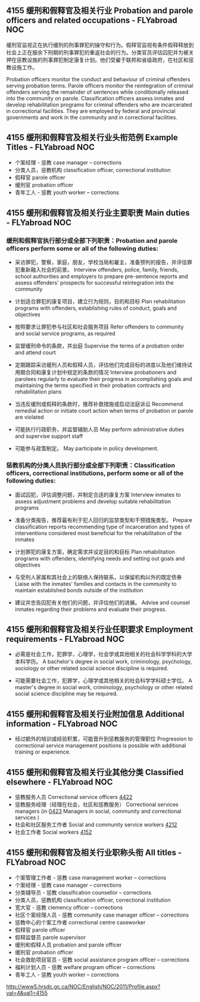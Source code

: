 ## 4155 缓刑和假释官及相关行业 Probation and parole officers and related occupations - FLYabroad NOC

缓刑官监视正在执行缓刑的刑事罪犯的操守和行为。假释官监视有条件假释释放到社会上正在服余下刑期的刑事罪犯的重返社会的行为。分类官员评估囚犯并为被关押在惩教设施的刑事罪犯制定康复计划。他们受雇于联邦和省级政府，在社区和惩教设施工作。

Probation officers monitor the conduct and behaviour of criminal offenders serving probation terms. Parole officers monitor the reintegration of criminal offenders serving the remainder of sentences while conditionally released into the community on parole. Classification officers assess inmates and develop rehabilitation programs for criminal offenders who are incarcerated in correctional facilities. They are employed by federal and provincial governments and work in the community and in correctional facilities.

## 4155 缓刑和假释官及相关行业头衔范例 Example Titles - FLYabroad NOC

* 个案经理 - 惩教 case manager – corrections
* 分类人员，惩教机构 classification officer, correctional institution
* 假释官 parole officer
* 缓刑官 probation officer
* 青年工人 - 惩教 youth worker – corrections

## 4155 缓刑和假释官及相关行业主要职责 Main duties - FLYabroad NOC

### 缓刑和假释官执行部分或全部下列职责：Probation and parole officers perform some or all of the following duties:

* 采访罪犯，警察，家庭，朋友，学校当局和雇主，准备预判的报告，并评估罪犯重新融入社会的前景。
Interview offenders, police, family, friends, school authorities and employers to prepare pre-sentence reports and assess offenders' prospects for successful reintegration into the community

* 计划适合罪犯的康复项目，建立行为规则，目的和目标
Plan rehabilitation programs with offenders, establishing rules of conduct, goals and objectives

* 按照要求让罪犯参与社区和社会服务项目
Refer offenders to community and social service programs, as required

* 监督缓刑命令的条款，并出庭
Supervise the terms of a probation order and attend court

* 定期跟踪采访缓刑人员和假释人员，评估他们完成目标的进度以及他们维持试用期合同和康复计划中规定的条款的情况
Interview probationers and parolees regularly to evaluate their progress in accomplishing goals and maintaining the terms specified in their probation contracts and rehabilitation plans

* 当违反缓刑或假释的条款时，推荐补救措施或启动法庭诉讼
Recommend remedial action or initiate court action when terms of probation or parole are violated

* 可能执行行政职务，并监督辅助人员
May perform administrative duties and supervise support staff

* 可能参与政策制定。
May participate in policy development.

### 惩教机构的分类人员执行部分或全部下列职责：Classification officers, correctional institutions, perform some or all of the following duties:

* 面试囚犯，评估调整问题，并制定合适的康复方案
Interview inmates to assess adjustment problems and develop suitable rehabilitation programs

* 准备分类报告，推荐最有利于犯人回归的监禁类型和干预措施类型。
Prepare classification reports recommending type of incarceration and types of interventions considered most beneficial for the rehabilitation of the inmates

* 计划罪犯的康复方案，确定需求并设定目的和目标
Plan rehabilitation programs with offenders, identifying needs and setting out goals and objectives

* 与受刑人家属和其社会上的联络人保持联系，以保留机构以外的既定债券
Liaise with the inmates' families and contacts in the community to maintain established bonds outside of the institution

* 建议并忠告囚犯有关他们的问题，并评估他们的进展。
Advise and counsel inmates regarding their problems and evaluate their progress.

## 4155 缓刑和假释官及相关行业任职要求 Employment requirements - FLYabroad NOC

* 必需是社会工作，犯罪学，心理学，社会学或其他相关的社会科学学科的大学本科学历。
A bachelor's degree in social work, criminology, psychology, sociology or other related social science discipline is required.

* 可能需要社会工作，犯罪学，心理学或其他相关的社会科学学科硕士学位。
A master's degree in social work, criminology, psychology or other related social science discipline may be required.

## 4155 缓刑和假释官及相关行业附加信息 Additional information - FLYabroad NOC

* 经过额外的培训或经验积累，可能晋升到惩教服务的管理职位
Progression to correctional service management positions is possible with additional training or experience.

## 4155 缓刑和假释官及相关行业其他分类 Classified elsewhere - FLYabroad NOC

* 惩教服务人员 Correctional service officers [4422](4422)
* 惩教服务经理（经理在社会，社区和惩教服务） Correctional services managers (in [0423](0423) Managers in social, community and correctional services )
* 社会和社区服务工作者 Social and community service workers [4212](4212)
* 社会工作者 Social workers [4152](4152)

## 4155 缓刑和假释官及相关行业职称头衔 All titles - FLYabroad NOC

* 个案管理工作者 - 惩教 case management worker – corrections
* 个案经理 - 惩教 case manager – corrections
* 分类辅导员 - 惩教 classification counsellor – corrections
* 分类人员，惩教机构 classification officer, correctional institution
* 宽大官 - 惩教 clemency officer – corrections
* 社区个案经理人员 - 惩教 community case manager officer – corrections
* 惩教中心的个案工作者 correctional centre caseworker
* 假释官 parole officer
* 假释监督员 parole supervisor
* 缓刑和假释人员 probation and parole officer
* 缓刑官 probation officer
* 社会救助项目官员 - 惩教 social assistance program officer – corrections
* 福利计划人员 - 惩教 welfare program officer – corrections
* 青年工人 - 惩教 youth worker – corrections

http://www5.hrsdc.gc.ca/NOC/English/NOC/2011/Profile.aspx?val=4&val1=4155